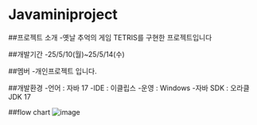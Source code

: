 # Javaminiproject

##프로젝트 소개
-옛날 추억의 게임 TETRIS를 구현한 프로젝트입니다

##개발기간
-25/5/10(월)~25/5/14(수)

##멤버
-개인프로젝트 입니다.

##개발환경
-언어 : 자바 17
-IDE : 이클립스
-운영 : Windows
-자바 SDK : 오라클 JDK 17


##flow chart
![image](https://github.com/user-attachments/assets/7a135a7e-4057-491d-a9a7-01bc7addbd90)


